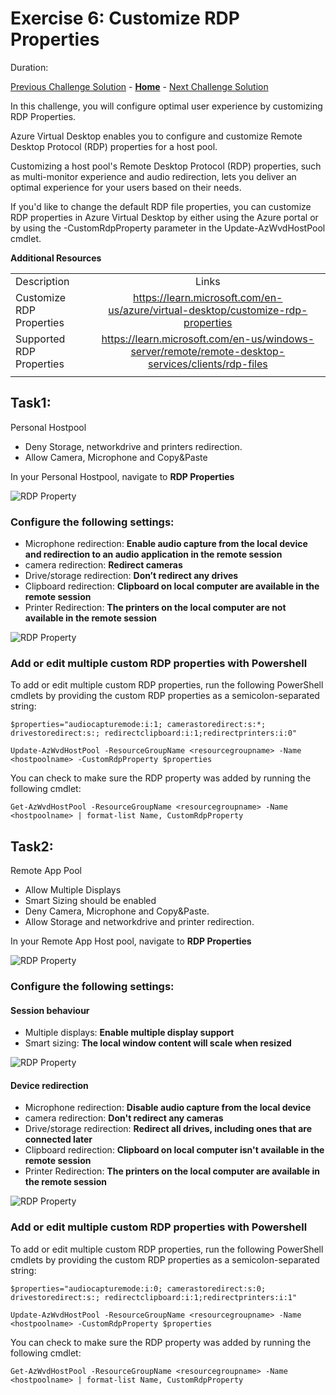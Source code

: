 # Exercise 6: Customize RDP Properties

Duration:


[Previous Challenge Solution](./05-scaling-plan-solution.md) - **[Home](../Readme.md)** - [Next Challenge Solution](06-RDP-properties-solution.md)

In this challenge, you will configure optimal user experience by customizing RDP Properties.

Azure Virtual Desktop enables you to configure and customize Remote Desktop Protocol (RDP) properties for a host pool. 

Customizing a host pool's Remote Desktop Protocol (RDP) properties, such as multi-monitor experience and audio redirection, lets you deliver an optimal experience for your users based on their needs. 

If you'd like to change the default RDP file properties, you can customize RDP properties in Azure Virtual Desktop by either using the Azure portal or by using the -CustomRdpProperty parameter in the Update-AzWvdHostPool cmdlet.


**Additional Resources**

  |              |            |  
|----------|:-------------:|
| Description | Links |
| Customize RDP Properties | https://learn.microsoft.com/en-us/azure/virtual-desktop/customize-rdp-properties |
| Supported RDP Properties | https://learn.microsoft.com/en-us/windows-server/remote/remote-desktop-services/clients/rdp-files |
  |              |            | 

## Task1:
Personal Hostpool
-	Deny Storage, networkdrive and printers redirection.
-	Allow Camera, Microphone and Copy&Paste

In your Personal Hostpool, navigate to **RDP Properties**

![RDP Property](../Images/06-RDPProperty_1.png)

 ### Configure the following settings:

- Microphone redirection: **Enable audio capture from the local device and redirection to an audio application in the remote session** 
- camera redirection: **Redirect cameras**
- Drive/storage redirection: **Don’t redirect any drives** 
- Clipboard redirection: **Clipboard on local computer are available in the remote session**
- Printer Redirection: **The printers on the local computer are not available in the remote session**

![RDP Property](../Images/06-RDPProperty_2.png)
 
### Add or edit multiple custom RDP properties with Powershell
To add or edit multiple custom RDP properties, run the following PowerShell cmdlets by providing the custom RDP properties as a semicolon-separated string:

```
$properties="audiocapturemode:i:1; camerastoredirect:s:*; drivestoredirect:s:; redirectclipboard:i:1;redirectprinters:i:0"

Update-AzWvdHostPool -ResourceGroupName <resourcegroupname> -Name <hostpoolname> -CustomRdpProperty $properties
```
You can check to make sure the RDP property was added by running the following cmdlet:

```
Get-AzWvdHostPool -ResourceGroupName <resourcegroupname> -Name <hostpoolname> | format-list Name, CustomRdpProperty
```

## Task2:
Remote App Pool
- Allow Multiple Displays
- Smart Sizing should be enabled
- Deny Camera, Microphone and Copy&Paste.
- Allow Storage and networkdrive and printer redirection.

 In your Remote App Host pool, navigate to **RDP Properties**

![RDP Property](../Images/06-RDPProperty_1.png)
 
### Configure the following settings:

#### Session behaviour
- Multiple displays: **Enable multiple display support**
- Smart sizing: **The local window content will scale when resized**

![RDP Property](../Images/06-RDPProperty_3.png)

#### Device redirection
- Microphone redirection: **Disable audio capture from the local device** 
- camera redirection: **Don't redirect any cameras**
- Drive/storage redirection: **Redirect all drives, including ones that are connected later** 
- Clipboard redirection: **Clipboard on local computer isn't available in the remote session**
- Printer Redirection: **The printers on the local computer are available in the remote session**

![RDP Property](../Images/06-RDPProperty_4.png)
 
### Add or edit multiple custom RDP properties with Powershell
To add or edit multiple custom RDP properties, run the following PowerShell cmdlets by providing the custom RDP properties as a semicolon-separated string:

```
$properties="audiocapturemode:i:0; camerastoredirect:s:0; drivestoredirect:s:; redirectclipboard:i:1;redirectprinters:i:1"

Update-AzWvdHostPool -ResourceGroupName <resourcegroupname> -Name <hostpoolname> -CustomRdpProperty $properties
```

You can check to make sure the RDP property was added by running the following cmdlet:
```
Get-AzWvdHostPool -ResourceGroupName <resourcegroupname> -Name <hostpoolname> | format-list Name, CustomRdpProperty
```
